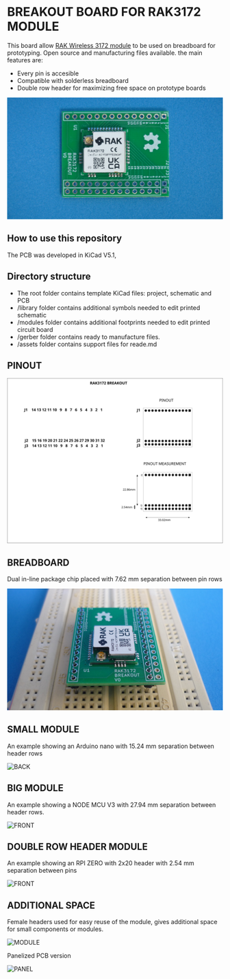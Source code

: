 # BREAKOUT BOARD FOR RAK3172 MODULE

This board allow [RAK Wireless 3172 module](assets/pdf/RAK3172.pdf) to be used on breadboard for prototyping. Open source and manufacturing files available. the main features are:

* Every pin is accesible
* Compatible with solderless breadboard
* Double row header for maximizing free space on prototype boards

![PCB](assets/img/pcb.jpg)

## How to use this repository

The PCB was developed in KiCad V5.1,

## Directory structure

* The root folder contains template KiCad files: project, schematic and PCB 
* /library folder contains additional symbols needed to edit printed schematic
* /modules folder contains additional footprints needed to edit printed circuit board
* /gerber folder contains ready to manufacture files.
* /assets folder contains support files for reade.md

## PINOUT

![layout](assets/img/pinout.svg)

## BREADBOARD

Dual in-line package chip placed with 7.62 mm separation between pin rows

![BREADBOARD](assets/img/breadboard.jpg)

## SMALL MODULE

An example showing an Arduino nano with 15.24 mm separation between header rows

![BACK](assets/img/small.jpg)

## BIG MODULE

An example showing a NODE MCU V3 with 27.94 mm separation between header rows.

![FRONT](assets/img/big.jpg)

## DOUBLE ROW HEADER MODULE

An example showing an RPI ZERO with 2x20 header with 2.54 mm separation between pins

![FRONT](assets/img/doublerowheader.jpg)

## ADDITIONAL SPACE

Female headers used for easy reuse of the module, gives additional space for small components or modules.

![MODULE](assets/img/space.jpg)

Panelized PCB version 

![PANEL](assets/img/panel.jpg)


